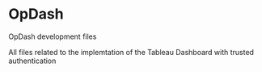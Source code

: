 # OpDash
OpDash development files

All files related to the implemtation of the Tableau Dashboard with trusted authentication

